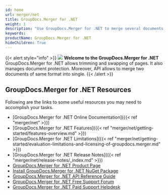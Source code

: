 ```yaml
---
id: home
url: merger/net
title: GroupDocs.Merger for .NET
weight: 1
description: "Use GroupDocs.Merger for .NET to merge several documents into one, split single document to multiple and organize documents in different ways."
keywords: 
productName: GroupDocs.Merger for .NET
hideChildren: True
---
```

{{< alert style="info" >}} ![](merger/net/images/home.png) **Welcome to the GroupDocs.Merger for .NET**  
GroupDocs.Merger for .NET allows trimming and swapping of pages. It also manages document protection. Moreover, API allows to merge two documents of same format into single. 
{{< /alert >}}
## GroupDocs.Merger for .NET Resources
Following are the links to some useful resources you may need to accomplish your tasks.
*   [GroupDocs.Merger for .NET Online Documentation]({{< ref "merger/net" >}})
*   [GroupDocs.Merger for .NET Features]({{< ref "merger/net/getting-started/features-overview.md" >}})
*   [GroupDocs.Merger for .NET Limitations]({{< ref "merger/net/getting-started/evaluation-limitations-and-licensing-of-groupdocs.merger.md" >}})
*   [GroupDocs.Merger for .NET Release Notes]({{< ref "merger/net/release-notes/_index.md" >}})
*   [GroupDocs.Merger for .NET Product Page](https://products.groupdocs.com/merger/net)
*   [Install GroupDocs.Merger for .NET NuGet Package](https://www.nuget.org/packages/GroupDocs.Merger/)
*   [GroupDocs.Merger for .NET API Reference Guide](https://apireference.groupdocs.com/net/merger)
*   [GroupDocs.Merger for .NET Free Support Forum](https://forum.groupdocs.com/c/merger)
*   [GroupDocs.Merger for .NET Paid Support Helpdesk](https://helpdesk.groupdocs.com/)
